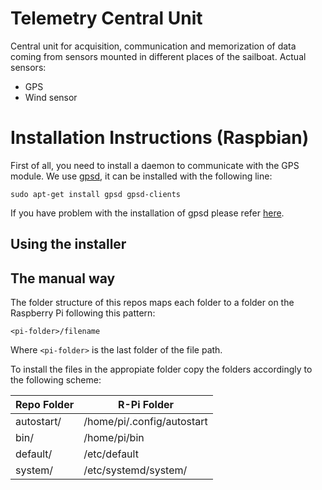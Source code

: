 # Telemetry Central Unit
Central unit for acquisition, communication and memorization of data coming from sensors mounted in different places of the sailboat.
Actual sensors:
- GPS
- Wind sensor

# Installation Instructions (Raspbian)
First of all, you need to install a daemon to communicate with the GPS module.
We use [gpsd](https://gpsd.gitlab.io/gpsd/index.html), it can be installed with the following line:
```
sudo apt-get install gpsd gpsd-clients
```
If you have problem with the installation of gpsd please refer [here](https://gpsd.gitlab.io/gpsd/installation.html).

## Using the installer

## The manual way
The folder structure of this repos maps each folder to a folder on the Raspberry Pi following this pattern:
```
<pi-folder>/filename
```
Where `<pi-folder>` is the last folder of the file path.

To install the files in the appropiate folder copy the folders accordingly to the following scheme:

Repo Folder | R-Pi Folder
------------|------------
autostart/  | /home/pi/.config/autostart
bin/        | /home/pi/bin
default/    | /etc/default
system/     | /etc/systemd/system/
